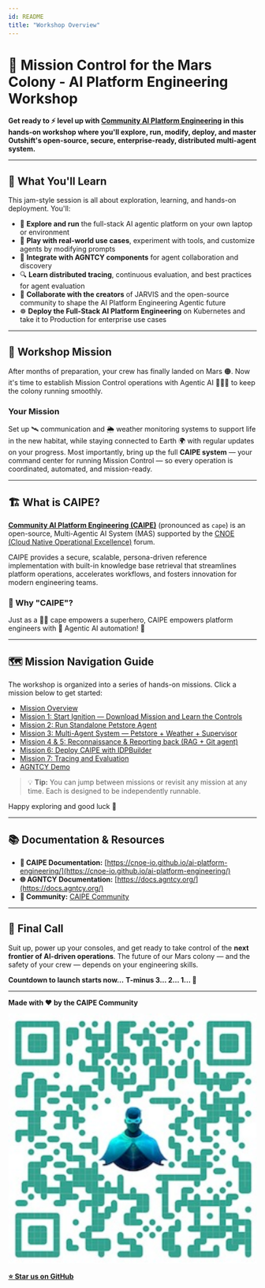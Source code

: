 ```yaml
---
id: README
title: "Workshop Overview"
---
```


# 🚀 Mission Control for the Mars Colony - AI Platform Engineering Workshop


**Get ready to ⚡ level up with [Community AI Platform Engineering](https://cnoe-io.github.io/ai-platform-engineering/) in this hands-on workshop where you'll explore, run, modify, deploy, and master Outshift's open-source, secure, enterprise-ready, distributed multi-agent system.**

---

## 🌟 What You'll Learn

This jam-style session is all about exploration, learning, and hands-on deployment. You'll:

- 🚀 **Explore and run** the full-stack AI agentic platform on your own laptop or environment
- 🧪 **Play with real-world use cases**, experiment with tools, and customize agents by modifying prompts
- 🔌 **Integrate with AGNTCY components** for agent collaboration and discovery
- 🔍 **Learn distributed tracing**, continuous evaluation, and best practices for agent evaluation
- 🤝 **Collaborate with the creators** of JARVIS and the open-source community to shape the AI Platform Engineering Agentic future
- ☸️ **Deploy the Full-Stack AI Platform Engineering** on Kubernetes and take it to Production for enterprise use cases

---

## 🎯 Workshop Mission

After months of preparation, your crew has finally landed on Mars 🟠. Now it's time to establish Mission Control operations with Agentic AI 📡🤖🚀 to keep the colony running smoothly.

### Your Mission

Set up 🛰️ communication and 🌦️ weather monitoring systems to support life in the new habitat, while staying connected to Earth 🌍 with regular updates on your progress. Most importantly, bring up the full **CAIPE system** — your command center for running Mission Control — so every operation is coordinated, automated, and mission-ready.

---

## 🏗️ What is CAIPE?

**[Community AI Platform Engineering (CAIPE)](https://cnoe-io.github.io/ai-platform-engineering)** (pronounced as `cape`) is an open-source, Multi-Agentic AI System (MAS) supported by the [CNOE (Cloud Native Operational Excellence)](https://cnoe.io) forum.

CAIPE provides a secure, scalable, persona-driven reference implementation with built-in knowledge base retrieval that streamlines platform operations, accelerates workflows, and fosters innovation for modern engineering teams.

### 🌟 Why "CAIPE"?

Just as a 🦸‍♂️ cape empowers a superhero, CAIPE empowers platform engineers with 🤖 Agentic AI automation! 🚀

---

## 🗺️ Mission Navigation Guide

The workshop is organized into a series of hands-on missions. Click a mission below to get started:

- [Mission Overview](00-overview.md)
- [Mission 1: Start Ignition — Download Mission and Learn the Controls](workshop-mars-colony/101-mission1.md)
- [Mission 2: Run Standalone Petstore Agent](workshop-mars-colony/102-mission2.md)
- [Mission 3: Multi-Agent System — Petstore + Weather + Supervisor](workshop-mars-colony/103-mission3.md)
- [Mission 4 & 5: Reconnaissance & Reporting back (RAG + Git agent)](workshop-mars-colony/201-mission4.md)
- [Mission 6: Deploy CAIPE with IDPBuilder](workshop-mars-colony/301-mission6.md)
- [Mission 7: Tracing and Evaluation](workshop-mars-colony/401-mission7.md)
- [AGNTCY Demo](workshop-mars-colony/501-agntcy.md)

> 💡 **Tip:** You can jump between missions or revisit any mission at any time. Each is designed to be independently runnable.

Happy exploring and good luck 🚀

---

## 📚 Documentation & Resources

- **📖 CAIPE Documentation:** [https://cnoe-io.github.io/ai-platform-engineering/](https://cnoe-io.github.io/ai-platform-engineering/)
- **🌐 AGNTCY Documentation:** [https://docs.agntcy.org/](https://docs.agntcy.org/)
- **💬 Community:** [CAIPE Community](https://cnoe-io.github.io/ai-platform-engineering/community/)

---

## 🌟 Final Call

Suit up, power up your consoles, and get ready to take control of the **next frontier of AI-driven operations**. The future of our Mars colony — and the safety of your crew — depends on your engineering skills.

**Countdown to launch starts now…**
**T-minus 3… 2… 1… 🚀**

---


**Made with ❤️ by the CAIPE Community**

[![Star CAIPE Repo](images/caipe-repo-qr.svg)](https://github.com/cnoe-io/ai-platform-engineering)

**[⭐ Star us on GitHub](https://github.com/cnoe-io/ai-platform-engineering)**
